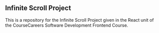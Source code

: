## Infinite Scroll Project

This is a repository for the Infinite Scroll Project given in the React unit of the CourseCareers Software Development Frontend Course.